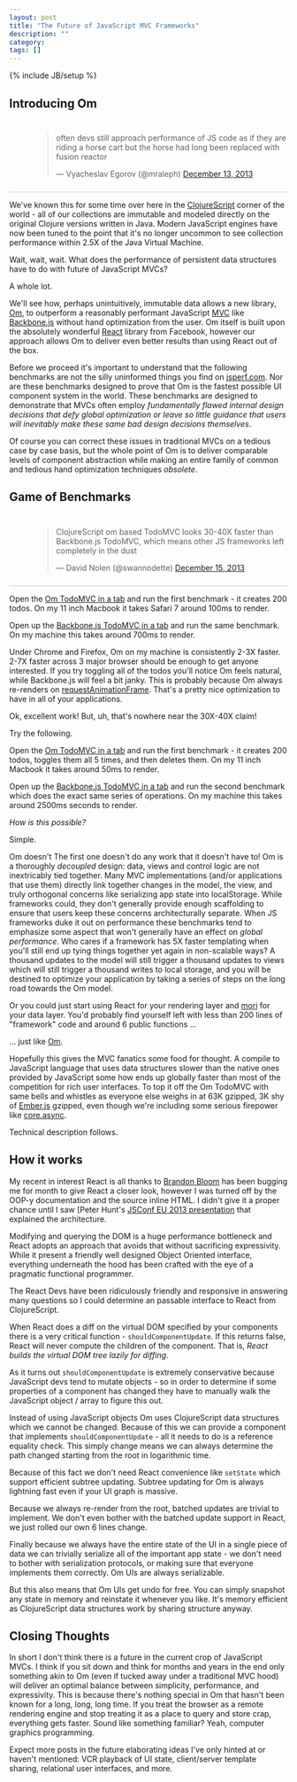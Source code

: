 ```yaml
---
layout: post
title: "The Future of JavaScript MVC Frameworks"
description: ""
category: 
tags: []
---
```

{% include JB/setup %}

## Introducing Om

<div style="padding: 10px 0px 10px 45px; border-bottom: 1px solid
#ccc;">
<blockquote class="twitter-tweet" lang="en"><p>often devs still approach performance of JS code as if they are riding a horse cart but the horse had long been replaced with fusion reactor</p>&mdash; Vyacheslav Egorov (@mraleph) <a href="https://twitter.com/mraleph/statuses/411549064787152896">December 13, 2013</a></blockquote>
<script async src="//platform.twitter.com/widgets.js"
charset="utf-8"></script>
</div>

We've known this for some time over here in the
[ClojureScript](http://github.com/clojure/clojurescript) corner of the
world - all of our collections are immutable and modeled directly on
the original Clojure versions written in Java. Modern JavaScript
engines have now been tuned to the point that it's no longer uncommon
to see collection performance within 2.5X of the Java Virtual Machine.

Wait, wait, wait. What does the performance of persistent data structures have
to do with future of JavaScript MVCs?

A whole lot.

We'll see how, perhaps unintuitively, immutable data allows a new
library, [Om](http://github.com/swannodette/om), to outperform a
reasonably performant JavaScript
[MVC](http://en.wikipedia.org/wiki/Model-view-controller) like
[Backbone.js](http://backbonejs.org) without hand optimization from
the user. Om itself is built upon the absolutely wonderful
[React](http://facebook.github.io/react/) library from Facebook,
however our approach allows Om to deliver even better results than
using React out of the box.

Before we proceed it's important to understand that the following
benchmarks are not the silly uninformed things you find on
[jsperf.com](http://jsperf.com). Nor are these benchmarks designed to
prove that Om is the fastest possible UI component system in the
world. These benchmarks are designed to demonstrate that MVCs often
employ *fundamentally flawed internal design decisions that defy global
optimization or leave so little guidance that users will inevitably
make these same bad design decisions themselves*.

Of course you can correct these issues in traditional MVCs on a
tedious case by case basis, but the whole point of Om is to deliver
comparable levels of component abstraction while making an entire
family of common and tedious hand optimization techniques *obsolete*.

## Game of Benchmarks

<div style="padding: 10px 0px 10px 45px; border-bottom: 1px solid
#ccc;">
<blockquote class="twitter-tweet" lang="en"><p>ClojureScript om based TodoMVC looks 30-40X faster than Backbone.js TodoMVC, which means other JS frameworks left completely in the dust</p>&mdash; David Nolen (@swannodette) <a href="https://twitter.com/swannodette/statuses/412033352699744256">December 15, 2013</a></blockquote>
<script async src="//platform.twitter.com/widgets.js"
charset="utf-8"></script>
</div>

Open the [Om TodoMVC in a tab]() and run the first benchmark - it creates
200 todos. On my 11 inch Macbook it takes Safari 7 around 100ms to render.

Open up the [Backbone.js TodoMVC in a tab]() and run the same
 benchmark.  On my machine this takes around 700ms to render.

Under Chrome and Firefox, Om on my machine is consistently 2-3X
faster. 2-7X faster across 3 major browser should be enough to get
anyone interested. If you try toggling all of the todos you'll notice
Om feels natural, while Backbone.js will feel a bit janky. This is
probably because Om always re-renders on
[requestAnimationFrame](http://www.paulirish.com/2011/requestanimationframe-for-smart-animating/). That's
a pretty nice optimization to have in all of your applications.

Ok, excellent work! But, uh, that's nowhere near the 30X-40X claim!

Try the following.

Open the [Om TodoMVC in a tab]() and run the first benchmark - it creates
200 todos, toggles them all 5 times, and then deletes them. On my 11
inch Macbook it takes around 50ms to render.

Open up the [Backbone.js TodoMVC in a tab]() and run the second benchmark
which does the exact same series of operations. On my machine this
takes around 2500ms seconds to render.

*How is this possible?*

Simple.

Om doesn't The first one doesn't do any work that it doesn't have to! Om is a
thoroughly *decoupled* design: data, views and control logic are not
inextricably tied together. Many MVC implementations (and/or
applications that use them) directly link together changes in the
model, the view, and truly orthogonal concerns like serializing app
state into localStorage. While frameworks could, they don't generally
provide enough scaffolding to ensure that users keep these concerns
architecturally separate. When JS frameworks duke it out on
performance these benchmarks tend to emphasize some aspect that won't
generally have an effect on *global performance*. Who cares if a
framework has 5X faster templating when you'll still end up tying
things together yet again in non-scalable ways? A thousand updates to the
model will still trigger a thousand updates to views which will still
trigger a thousand writes to local storage, and you will be destined
to optimize your application by taking a series of steps on the long
road towards the Om model.

Or you could just start using React for your rendering layer and
[mori](http://swannodette.github.io/mori/) for your data layer. You'd
probably find yourself left with less than 200 lines of "framework"
code and around 6 public functions ...

... just like [Om](http://github.com/swannodette/om/blob/master/src/om/core.cljs).

Hopefully this gives the MVC fanatics some food for thought. A compile
to JavaScript language that uses data structures slower than the
native ones provided by JavaScript some how ends up globally faster
than most of the competition for rich user interfaces. To top it off
the Om TodoMVC with same bells and whistles as everyone else weighs in
at 63K gzipped, 3K shy of [Ember.js](http://emberjs.com) gzipped, even
though we're including some serious firepower like
[core.async](http://github.com/clojure/core.async).

Technical description follows.

## How it works

My recent in interest React is all thanks to [Brandon Bloom](http://twitter.com/brandonbloom) has
been bugging me for month to give React a closer look, however I was
turned off by the OOP-y documentation and the source inline HTML. I didn't
give it a proper chance until I saw [Peter Hunt's
[JSConf EU 2013 presentation](http://2013.jsconf.eu/speakers/pete-hunt-react-rethinking-best-practices.html)
that explained the architecture.

Modifying and querying the DOM is a huge performance bottleneck and
React adopts an approach that avoids that without sacrificing
expressivity. While it present a friendly well designed Object
Oriented interface, everything underneath the hood has been crafted
with the eye of a pragmatic functional programmer.

The React Devs have been ridiculously friendly and responsive in
answering many questions so I could determine an passable interface to
React from ClojureScript.

When React does a diff on the virtual DOM specified by your components
there is a very critical function - `shouldComponentUpdate`. If this
returns false, React will never compute the children of the
component. That is, *React builds the virtual DOM tree lazily for
diffing*.

As it turns out `shouldComponentUpdate` is extremely conservative
because JavaScript devs tend to mutate objects - so in order to
determine if some properties of a component has changed they have to
manually walk the JavaScript object / array to figure this out.

Instead of using JavaScript objects Om uses ClojureScript data
structures which we cannot be changed. Because of this we can provide
a component that implements `shouldComponentUpdate` - all it needs to
do is a reference equality check. This simply change means we can
always determine the path changed starting from the root in
logarithmic time.

Because of this fact we don't need React convenience like `setState`
which support efficient subtree updating. Subtree updating for Om is
always lightning fast even if your UI graph is massive.

Because we always re-render from the root, batched updates are trivial
to implement. We don't even bother with the batched update support in
React, we just rolled our own 6 lines change.

Finally because we always have the entire state of the UI in a single
piece of data we can trivially serialize all of the important app
state - we don't need to bother with serialization protocols, or
making sure that everyone implements them correctly. Om UIs are always
serializable.

But this also means that Om UIs get undo for free. You can simply
snapshot any state in memory and reinstate it whenever you like. It's
memory efficient as ClojureScript data structures work by sharing
structure anyway.

## Closing Thoughts

In short I don't think there is a future in the current crop of
JavaScript MVCs. I think if you sit down and think for months and
years in the end only something akin to Om (even if tucked away under
a traditional MVC hood) will deliver an optimal balance between
simplicity, performance, and expressivity. This is because there's
nothing special in Om that hasn't been known for a long, long, long
time. If you treat the browser as a remote rendering engine and stop
treating it as a place to query and store crap, everything gets
faster. Sound like something familiar? Yeah, computer graphics
programming.

Expect more posts in the future elaborating ideas I've only hinted at
or haven't mentioned: VCR playback of UI state, client/server template
sharing, relational user interfaces, and more.
